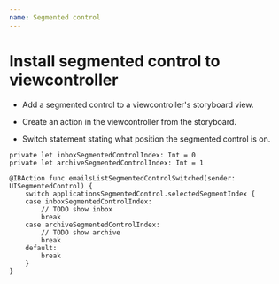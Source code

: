 ```yaml
---
name: Segmented control
---
```


# Install segmented control to viewcontroller

* Add a segmented control to a viewcontroller's storyboard view.

* Create an action in the viewcontroller from the storyboard.

* Switch statement stating what position the segmented control is on.

```
private let inboxSegmentedControlIndex: Int = 0
private let archiveSegmentedControlIndex: Int = 1

@IBAction func emailsListSegmentedControlSwitched(sender: UISegmentedControl) {
    switch applicationsSegmentedControl.selectedSegmentIndex {
    case inboxSegmentedControlIndex:
        // TODO show inbox
        break
    case archiveSegmentedControlIndex:
        // TODO show archive
        break
    default:
        break
    }
}
```
